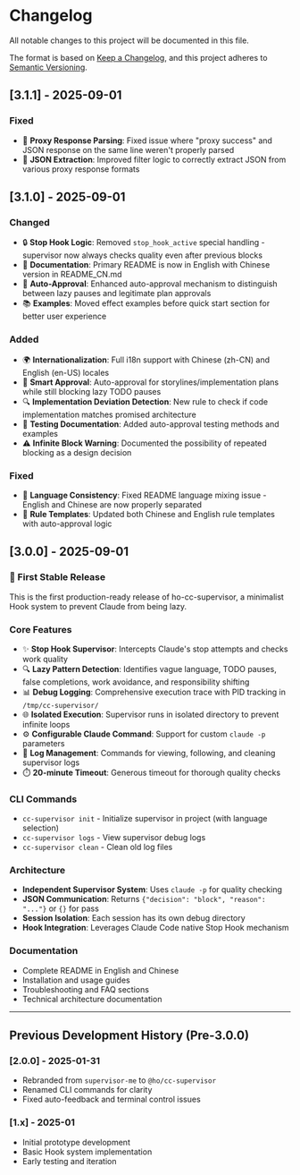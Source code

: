 # Changelog

All notable changes to this project will be documented in this file.

The format is based on [Keep a Changelog](https://keepachangelog.com/en/1.0.0/),
and this project adheres to [Semantic Versioning](https://semver.org/spec/v2.0.0.html).

## [3.1.1] - 2025-09-01

### Fixed
- 🐛 **Proxy Response Parsing**: Fixed issue where "proxy success" and JSON response on the same line weren't properly parsed
- 📝 **JSON Extraction**: Improved filter logic to correctly extract JSON from various proxy response formats

## [3.1.0] - 2025-09-01

### Changed
- 🔒 **Stop Hook Logic**: Removed `stop_hook_active` special handling - supervisor now always checks quality even after previous blocks
- 📝 **Documentation**: Primary README is now in English with Chinese version in README_CN.md
- 🎯 **Auto-Approval**: Enhanced auto-approval mechanism to distinguish between lazy pauses and legitimate plan approvals
- 📚 **Examples**: Moved effect examples before quick start section for better user experience

### Added
- 🌍 **Internationalization**: Full i18n support with Chinese (zh-CN) and English (en-US) locales
- 🎯 **Smart Approval**: Auto-approval for storylines/implementation plans while still blocking lazy TODO pauses
- 🔍 **Implementation Deviation Detection**: New rule to check if code implementation matches promised architecture
- 📖 **Testing Documentation**: Added auto-approval testing methods and examples
- ⚠️ **Infinite Block Warning**: Documented the possibility of repeated blocking as a design decision

### Fixed
- 🐛 **Language Consistency**: Fixed README language mixing issue - English and Chinese are now properly separated
- 📝 **Rule Templates**: Updated both Chinese and English rule templates with auto-approval logic

## [3.0.0] - 2025-09-01

### 🎉 First Stable Release
This is the first production-ready release of ho-cc-supervisor, a minimalist Hook system to prevent Claude from being lazy.

### Core Features
- ✨ **Stop Hook Supervisor**: Intercepts Claude's stop attempts and checks work quality
- 🔍 **Lazy Pattern Detection**: Identifies vague language, TODO pauses, false completions, work avoidance, and responsibility shifting
- 📊 **Debug Logging**: Comprehensive execution trace with PID tracking in `/tmp/cc-supervisor/`
- 🌐 **Isolated Execution**: Supervisor runs in isolated directory to prevent infinite loops
- ⚙️ **Configurable Claude Command**: Support for custom `claude -p` parameters
- 🧹 **Log Management**: Commands for viewing, following, and cleaning supervisor logs
- ⏱️ **20-minute Timeout**: Generous timeout for thorough quality checks

### CLI Commands
- `cc-supervisor init` - Initialize supervisor in project (with language selection)
- `cc-supervisor logs` - View supervisor debug logs
- `cc-supervisor clean` - Clean old log files

### Architecture
- **Independent Supervisor System**: Uses `claude -p` for quality checking
- **JSON Communication**: Returns `{"decision": "block", "reason": "..."}` or `{}` for pass
- **Session Isolation**: Each session has its own debug directory
- **Hook Integration**: Leverages Claude Code native Stop Hook mechanism

### Documentation
- Complete README in English and Chinese
- Installation and usage guides
- Troubleshooting and FAQ sections
- Technical architecture documentation

---

## Previous Development History (Pre-3.0.0)

### [2.0.0] - 2025-01-31
- Rebranded from `supervisor-me` to `@ho/cc-supervisor`
- Renamed CLI commands for clarity
- Fixed auto-feedback and terminal control issues

### [1.x] - 2025-01
- Initial prototype development
- Basic Hook system implementation
- Early testing and iteration